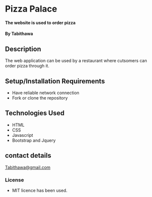 # Pizza Palace
#### The website is used to order pizza
#### By **Tabithawa**
## Description
 The web application can be used by a restaurant where cutsomers can order pizza through it.
## Setup/Installation Requirements
* Have reliable network connection
* Fork or clone the repository
## Technologies Used
* HTML
* CSS
* Javascript
* Bootstrap and Jquery
## contact details
Tabithawa@gmail.com
### License
* MIT licence has been used.
 